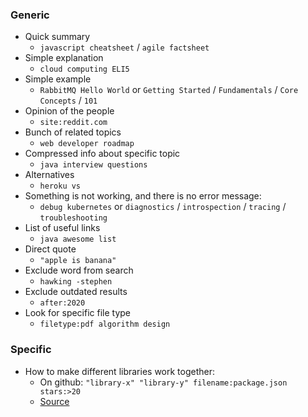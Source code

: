 ### Generic
* Quick summary
    * `javascript cheatsheet` / `agile factsheet`
* Simple explanation
    * `cloud computing ELI5`
* Simple example
    * `RabbitMQ Hello World` or `Getting Started` / `Fundamentals` / `Core Concepts` / `101`
* Opinion of the people
    * `site:reddit.com`
* Bunch of related topics
    * `web developer roadmap`
* Compressed info about specific topic
    * `java interview questions` 
* Alternatives
    * `heroku vs`
* Something is not working, and there is no error message:
    * `debug kubernetes` or `diagnostics` / `introspection` / `tracing` / `troubleshooting`
* List of useful links
    * `java awesome list`
* Direct quote
    * `"apple is banana"`
* Exclude word from search
    * `hawking -stephen`
* Exclude outdated results
    * `after:2020`
* Look for specific file type
    * `filetype:pdf algorithm design`

### Specific
* How to make different libraries work together:
    * On github: `"library-x" "library-y" filename:package.json stars:>20`
    * [Source](https://www.reddit.com/r/webdev/comments/oc45mc/why_does_frontend_have_to_be_so_bad/)
